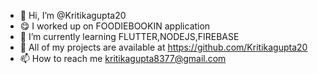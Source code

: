 - 👋 Hi, I’m @Kritikagupta20
- 😋 I worked up on FOODIEBOOKIN application
- 🌱 I’m currently learning FLUTTER,NODEJS,FIREBASE
- 🎦 All of my projects are available at https://github.com/Kritikagupta20
- 📫 How to reach me kritikagupta8377@gmail.com

<!---
Kritikagupta20/Kritikagupta20 is a ✨ special ✨ repository because its `README.md` (this file) appears on your GitHub profile.
You can click the Preview link to take a look at your changes.
--->
